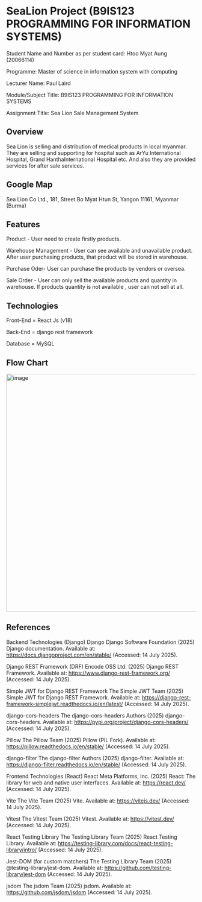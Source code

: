 <h1>SeaLion Project (B9IS123 PROGRAMMING FOR INFORMATION SYSTEMS)</h1>






Student  Name and Number as per student card: Htoo Myat Aung (20066114)



Programme: Master of science in information system with computing



Lecturer Name:  Paul Laird



Module/Subject Title: B9IS123 PROGRAMMING FOR INFORMATION SYSTEMS



Assignment Title:  Sea Lion Sale Management System




Overview
--------------





Sea Lion is selling and distribution of medical products in local myanmar. 
They are selling and supporting for hospital such as ArYu International Hospital, Grand HanthaInternational Hospital etc. And also they are provided services for after sale services.


Google Map
--------------



Sea Lion Co Ltd., 181, Street Bo Myat Htun St, Yangon 11161, Myanmar (Burma)


Features
--------------
Product - User need to create firstly products. 


Warehouse Management - User can see available and unavailable product. After user purchasing products, that product will be stored in warehouse.


Purchase Oder- User can purchase the products by vendors or oversea.


Sale Order - User can only sell the available products and quantity in warehouse. If products quantity is not available , user can not sell at all.




Technologies
--------------

Front-End = React Js (v18)


Back-End = django rest framework


Database = MySQL














Flow Chart
------------------

<img width="1289" height="631" alt="image" src="https://github.com/user-attachments/assets/3727aa12-aea5-4701-8517-a467d50852ca" />















References
-----------------
Backend Technologies (Django)
Django
Django Software Foundation (2025) Django documentation. Available at: https://docs.djangoproject.com/en/stable/ (Accessed: 14 July 2025).

Django REST Framework (DRF)
Encode OSS Ltd. (2025) Django REST Framework. Available at: https://www.django-rest-framework.org/ (Accessed: 14 July 2025).

Simple JWT for Django REST Framework
The Simple JWT Team (2025) Simple JWT for Django REST Framework. Available at: https://django-rest-framework-simplejwt.readthedocs.io/en/latest/ (Accessed: 14 July 2025).

django-cors-headers
The django-cors-headers Authors (2025) django-cors-headers. Available at: https://pypi.org/project/django-cors-headers/ (Accessed: 14 July 2025).

Pillow
The Pillow Team (2025) Pillow (PIL Fork). Available at: https://pillow.readthedocs.io/en/stable/ (Accessed: 14 July 2025).

django-filter
The django-filter Authors (2025) django-filter. Available at: https://django-filter.readthedocs.io/en/stable/ (Accessed: 14 July 2025).

Frontend Technologies (React)
React
Meta Platforms, Inc. (2025) React: The library for web and native user interfaces. Available at: https://react.dev/ (Accessed: 14 July 2025).

Vite
The Vite Team (2025) Vite. Available at: https://vitejs.dev/ (Accessed: 14 July 2025).

Vitest
The Vitest Team (2025) Vitest. Available at: https://vitest.dev/ (Accessed: 14 July 2025).

React Testing Library
The Testing Library Team (2025) React Testing Library. Available at: https://testing-library.com/docs/react-testing-library/intro/ (Accessed: 14 July 2025).

Jest-DOM (for custom matchers)
The Testing Library Team (2025) @testing-library/jest-dom. Available at: https://github.com/testing-library/jest-dom (Accessed: 14 July 2025).

jsdom
The jsdom Team (2025) jsdom. Available at: https://github.com/jsdom/jsdom (Accessed: 14 July 2025).




